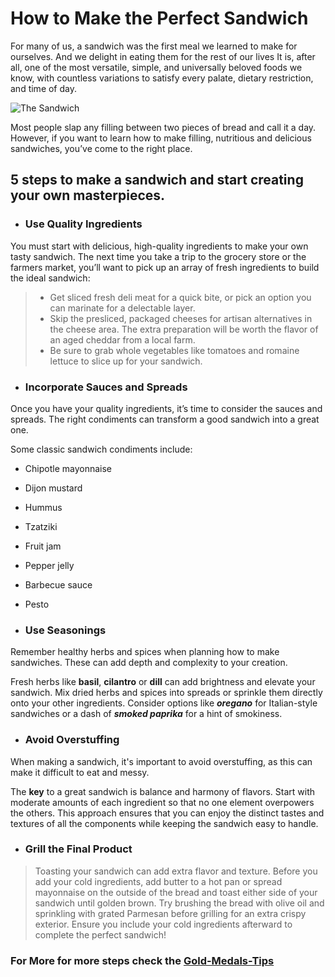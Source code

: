 # How to Make the Perfect Sandwich

For many of us, a sandwich was the first meal we learned to make for ourselves. And we delight in eating them for the rest of our lives It is, after all, one of the most versatile, simple, and universally beloved foods we know, with countless variations to satisfy every palate, dietary restriction, and time of day.

![The Sandwich](https://food.fnr.sndimg.com/content/dam/images/food/fullset/2013/8/22/0/FN_sandwich-thinkstock_s4x3.jpg.rend.hgtvcom.1280.960.suffix/1377774909150.jpeg)

Most people slap any filling between two pieces of bread and call it a day. However, if you want to learn how to make filling, nutritious and delicious sandwiches, you’ve come to the right place.

## 5 steps to make a sandwich and start creating your own masterpieces.

- ### Use Quality Ingredients

You must start with delicious, high-quality ingredients to make your own tasty sandwich. The next time you take a trip to the grocery store or the farmers market, you’ll want to pick up an array of fresh ingredients to build the ideal sandwich:

> - Get sliced fresh deli meat for a quick bite, or pick an option you can marinate for a delectable layer.
> - Skip the presliced, packaged cheeses for artisan alternatives in the cheese area. The extra preparation will be worth the flavor of an aged cheddar from a local farm.
> - Be sure to grab whole vegetables like tomatoes and romaine lettuce to slice up for your sandwich.

- ### Incorporate Sauces and Spreads

Once you have your quality ingredients, it’s time to consider the sauces and spreads. The right condiments can transform a good sandwich into a great one.

Some classic sandwich condiments include:

- Chipotle mayonnaise
- Dijon mustard
- Hummus
- Tzatziki
- Fruit jam
- Pepper jelly
- Barbecue sauce
- Pesto

- ### Use Seasonings

Remember healthy herbs and spices when planning how to make sandwiches. These can add depth and complexity to your creation.

Fresh herbs like **basil**, **cilantro** or **dill** can add brightness and elevate your sandwich. Mix dried herbs and spices into spreads or sprinkle them directly onto your other ingredients. Consider options like **_oregano_** for Italian-style sandwiches or a dash of **_smoked paprika_** for a hint of smokiness.

- ### Avoid Overstuffing

When making a sandwich, it's important to avoid overstuffing, as this can make it difficult to eat and messy.

The **key** to a great sandwich is balance and harmony of flavors. Start with moderate amounts of each ingredient so that no one element overpowers the others. This approach ensures that you can enjoy the distinct tastes and textures of all the components while keeping the sandwich easy to handle.

- ### Grill the Final Product

> Toasting your sandwich can add extra flavor and texture. Before you add your cold ingredients, add butter to a hot pan or spread mayonnaise on the outside of the bread and toast either side of your sandwich until golden brown. Try brushing the bread with olive oil and sprinkling with grated Parmesan before grilling for an extra crispy exterior. Ensure you include your cold ingredients afterward to complete the perfect sandwich!

### For More for more steps check the [Gold-Medals-Tips](https://www.goldmedalbakery.com/blog/10-tips-for-making-the-perfect-sandwich/)
